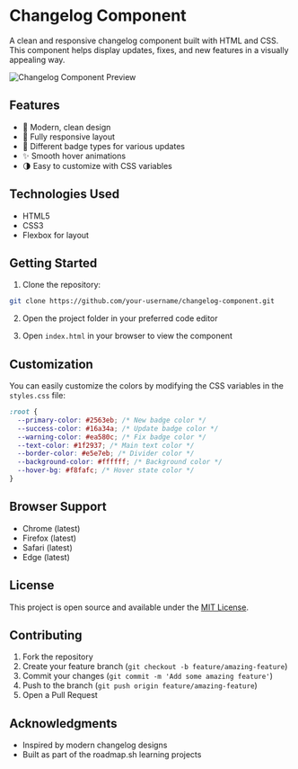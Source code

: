 # Changelog Component

A clean and responsive changelog component built with HTML and CSS. This component helps display updates, fixes, and new features in a visually appealing way.

![Changelog Component Preview](screenshot.png)

## Features

- 🎨 Modern, clean design
- 📱 Fully responsive layout
- 🎯 Different badge types for various updates
- ✨ Smooth hover animations
- 🌗 Easy to customize with CSS variables

## Technologies Used

- HTML5
- CSS3
- Flexbox for layout

## Getting Started

1. Clone the repository:

```bash
git clone https://github.com/your-username/changelog-component.git
```

2. Open the project folder in your preferred code editor

3. Open `index.html` in your browser to view the component

## Customization

You can easily customize the colors by modifying the CSS variables in the `styles.css` file:

```css
:root {
  --primary-color: #2563eb; /* New badge color */
  --success-color: #16a34a; /* Update badge color */
  --warning-color: #ea580c; /* Fix badge color */
  --text-color: #1f2937; /* Main text color */
  --border-color: #e5e7eb; /* Divider color */
  --background-color: #ffffff; /* Background color */
  --hover-bg: #f8fafc; /* Hover state color */
}
```

## Browser Support

- Chrome (latest)
- Firefox (latest)
- Safari (latest)
- Edge (latest)

## License

This project is open source and available under the [MIT License](LICENSE).

## Contributing

1. Fork the repository
2. Create your feature branch (`git checkout -b feature/amazing-feature`)
3. Commit your changes (`git commit -m 'Add some amazing feature'`)
4. Push to the branch (`git push origin feature/amazing-feature`)
5. Open a Pull Request

## Acknowledgments

- Inspired by modern changelog designs
- Built as part of the roadmap.sh learning projects
